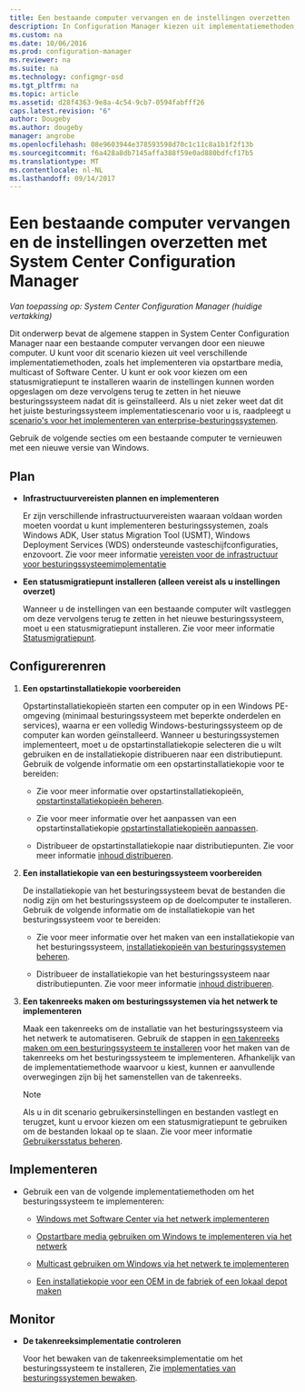 ```yaml
---
title: Een bestaande computer vervangen en de instellingen overzetten | Microsoft Docs
description: In Configuration Manager kiezen uit implementatiemethoden, zoals de opstartbare media, multicast of Software Center, een bestaande computer vervangen door een nieuwe computer.
ms.custom: na
ms.date: 10/06/2016
ms.prod: configuration-manager
ms.reviewer: na
ms.suite: na
ms.technology: configmgr-osd
ms.tgt_pltfrm: na
ms.topic: article
ms.assetid: d28f4363-9e8a-4c54-9cb7-0594fabfff26
caps.latest.revision: "6"
author: Dougeby
ms.author: dougeby
manager: angrobe
ms.openlocfilehash: 08e9603944e378593598d70c1c11c8a1b1f2f13b
ms.sourcegitcommit: f6a428a8db7145affa388f59e0ad880bdfcf17b5
ms.translationtype: MT
ms.contentlocale: nl-NL
ms.lasthandoff: 09/14/2017
---
```

# <a name="replace-an-existing-computer-and-transfer-settings-with-system-center-configuration-manager"></a>Een bestaande computer vervangen en de instellingen overzetten met System Center Configuration Manager

*Van toepassing op: System Center Configuration Manager (huidige vertakking)*

Dit onderwerp bevat de algemene stappen in System Center Configuration Manager naar een bestaande computer vervangen door een nieuwe computer. U kunt voor dit scenario kiezen uit veel verschillende implementatiemethoden, zoals het implementeren via opstartbare media, multicast of Software Center. U kunt er ook voor kiezen om een statusmigratiepunt te installeren waarin de instellingen kunnen worden opgeslagen om deze vervolgens terug te zetten in het nieuwe besturingssysteem nadat dit is geïnstalleerd. Als u niet zeker weet dat dit het juiste besturingssysteem implementatiescenario voor u is, raadpleegt u [scenario's voor het implementeren van enterprise-besturingssystemen](scenarios-to-deploy-enterprise-operating-systems.md).  

 Gebruik de volgende secties om een bestaande computer te vernieuwen met een nieuwe versie van Windows.  

##  <a name="BKMK_Plan"></a> Plan  

-   **Infrastructuurvereisten plannen en implementeren**  

     Er zijn verschillende infrastructuurvereisten waaraan voldaan worden moeten voordat u kunt implementeren besturingssystemen, zoals Windows ADK, User status Migration Tool (USMT), Windows Deployment Services (WDS) ondersteunde vasteschijfconfiguraties, enzovoort. Zie voor meer informatie [vereisten voor de infrastructuur voor besturingssysteemimplementatie](../plan-design/infrastructure-requirements-for-operating-system-deployment.md)  

-   **Een statusmigratiepunt installeren (alleen vereist als u instellingen overzet)**  

     Wanneer u de instellingen van een bestaande computer wilt vastleggen om deze vervolgens terug te zetten in het nieuwe besturingssysteem, moet u een statusmigratiepunt installeren. Zie voor meer informatie [Statusmigratiepunt](../get-started/prepare-site-system-roles-for-operating-system-deployments.md#BKMK_StateMigrationPoints).  

##  <a name="BKMK_Configure"></a> Configurerenren  

1.  **Een opstartinstallatiekopie voorbereiden**  

     Opstartinstallatiekopieën starten een computer op in een Windows PE-omgeving (minimaal besturingssysteem met beperkte onderdelen en services), waarna er een volledig Windows-besturingssysteem op de computer kan worden geïnstalleerd. Wanneer u besturingssystemen implementeert, moet u de opstartinstallatiekopie selecteren die u wilt gebruiken en de installatiekopie distribueren naar een distributiepunt. Gebruik de volgende informatie om een opstartinstallatiekopie voor te bereiden:  

    -   Zie voor meer informatie over opstartinstallatiekopieën, [opstartinstallatiekopieën beheren](../get-started/manage-boot-images.md).  

    -   Zie voor meer informatie over het aanpassen van een opstartinstallatiekopie [opstartinstallatiekopieën aanpassen](../get-started/customize-boot-images.md).  

    -   Distribueer de opstartinstallatiekopie naar distributiepunten. Zie voor meer informatie [inhoud distribueren](../../core/servers/deploy/configure/deploy-and-manage-content.md#bkmk_distribute).  

2.  **Een installatiekopie van een besturingssysteem voorbereiden**  

     De installatiekopie van het besturingssysteem bevat de bestanden die nodig zijn om het besturingssysteem op de doelcomputer te installeren. Gebruik de volgende informatie om de installatiekopie van het besturingssysteem voor te bereiden:  

    -   Zie voor meer informatie over het maken van een installatiekopie van het besturingssysteem, [installatiekopieën van besturingssystemen beheren](../get-started/manage-operating-system-images.md).  

    -   Distribueer de installatiekopie van het besturingssysteem naar distributiepunten. Zie voor meer informatie [inhoud distribueren](../../core/servers/deploy/configure/deploy-and-manage-content.md#bkmk_distribute).  

3.  **Een takenreeks maken om besturingssystemen via het netwerk te implementeren**  

     Maak een takenreeks om de installatie van het besturingssysteem via het netwerk te automatiseren. Gebruik de stappen in [een takenreeks maken om een besturingssysteem te installeren](create-a-task-sequence-to-install-an-operating-system.md) voor het maken van de takenreeks om het besturingssysteem te implementeren. Afhankelijk van de implementatiemethode waarvoor u kiest, kunnen er aanvullende overwegingen zijn bij het samenstellen van de takenreeks.  

    > [!NOTE]  
    >  Als u in dit scenario gebruikersinstellingen en bestanden vastlegt en terugzet, kunt u ervoor kiezen om een statusmigratiepunt te gebruiken om de bestanden lokaal op te slaan. Zie voor meer informatie [Gebruikersstatus beheren](../get-started/manage-user-state.md).  

##  <a name="BKMK_Deploy"></a> Implementeren  

-   Gebruik een van de volgende implementatiemethoden om het besturingssysteem te implementeren:  

    -   [Windows met Software Center via het netwerk implementeren](use-software-center-to-deploy-windows-over-the-network.md)  

    -   [Opstartbare media gebruiken om Windows te implementeren via het netwerk](use-bootable-media-to-deploy-windows-over-the-network.md)  

    -   [Multicast gebruiken om Windows via het netwerk te implementeren](use-multicast-to-deploy-windows-over-the-network.md)  

    -   [Een installatiekopie voor een OEM in de fabriek of een lokaal depot maken](create-an-image-for-an-oem-in-factory-or-a-local-depot.md)  

## <a name="monitor"></a>Monitor  

-   **De takenreeksimplementatie controleren**  

     Voor het bewaken van de takenreeksimplementatie om het besturingssysteem te installeren, Zie [implementaties van besturingssystemen bewaken](monitor-operating-system-deployments.md).  
